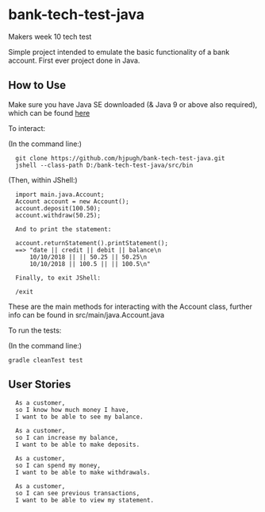 # bank-tech-test-java

Makers week 10 tech test

Simple project intended to emulate the basic functionality of a bank account.
First ever project done in Java.

## How to Use

Make sure you have Java SE downloaded (& Java 9 or above also required), which can be found [here](https://www.oracle.com/technetwork/java/javase/downloads/index.html)

To interact:

(In the command line:)

```
  git clone https://github.com/hjpugh/bank-tech-test-java.git
  jshell --class-path D:/bank-tech-test-java/src/bin
```

(Then, within JShell:)

```
  import main.java.Account;
  Account account = new Account();
  account.deposit(100.50);
  account.withdraw(50.25);

  And to print the statement:

  account.returnStatement().printStatement();
  ==> "date || credit || debit || balance\n
      10/10/2018 || || 50.25 || 50.25\n
      10/10/2018 || 100.5 || || 100.5\n"

  Finally, to exit JShell:

  /exit
```

These are the main methods for interacting with the Account class, further info can be found in src/main/java.Account.java

To run the tests:

(In the command line:)

```
gradle cleanTest test
```

## User Stories

```
  As a customer,
  so I know how much money I have,
  I want to be able to see my balance.

  As a customer,
  so I can increase my balance,
  I want to be able to make deposits.

  As a customer,
  so I can spend my money,
  I want to be able to make withdrawals.

  As a customer,
  so I can see previous transactions,
  I want to be able to view my statement.
```
